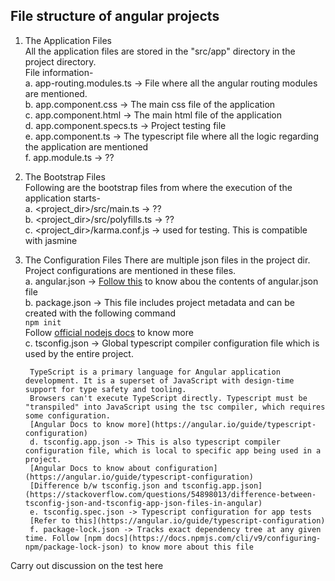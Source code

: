 
## File structure of angular projects

1. The Application Files  
    All the application files are stored in the "src/app" directory in the project directory.  
    File information-  
        a. app-routing.modules.ts  -> File where all the angular routing modules are mentioned.  
        b. app.component.css -> The main css file of the application  
        c. app.component.html -> The main html file of the application  
        d. app.component.specs.ts -> Project testing file  
        e. app.component.ts -> The typescript file where all the logic regarding the application are mentioned  
        f. app.module.ts -> ??  

2. The Bootstrap Files  
    Following are the bootstrap files from where the execution of the application starts-  
        a. <project_dir>/src/main.ts -> ??  
        b. <project_dir>/src/polyfills.ts -> ??  
        c. <project_dir>/karma.conf.js -> used for testing. This is compatible with jasmine  

3. The Configuration Files
    There are multiple json files in the project dir. Project configurations are mentioned in these files.  
        a. angular.json -> [Follow this](https://medium.com/nerd-for-tech/what-is-inside-of-angular-json-file-636e81e67651) to know abou the contents of angular.json file  
        b. package.json -> This file includes project metadata and can be created with the following command   
        ```
        npm init
        ```  
        Follow [official nodejs docs](https://nodejs.org/en/knowledge/getting-started/npm/what-is-the-file-package-json/) to know more  
        c. tsconfig.json  -> Global typescript compiler configuration file which is used by the entire project.   
        
        TypeScript is a primary language for Angular application development. It is a superset of JavaScript with design-time support for type safety and tooling.
        Browsers can't execute TypeScript directly. Typescript must be "transpiled" into JavaScript using the tsc compiler, which requires some configuration.
        [Angular Docs to know more](https://angular.io/guide/typescript-configuration)  
        d. tsconfig.app.json -> This is also typescript compiler configuration file, which is local to specific app being used in a project.
        [Angular Docs to know about configuration](https://angular.io/guide/typescript-configuration)
        [Difference b/w tsconfig.json and tsconfig.app.json](https://stackoverflow.com/questions/54898013/difference-between-tsconfig-json-and-tsconfig-app-json-files-in-angular)  
        e. tsconfig.spec.json -> Typescript configuration for app tests
        [Refer to this](https://angular.io/guide/typescript-configuration)
        f. package-lock.json -> Tracks exact dependency tree at any given time. Follow [npm docs](https://docs.npmjs.com/cli/v9/configuring-npm/package-lock-json) to know more about this file

Carry out discussion on the test here
